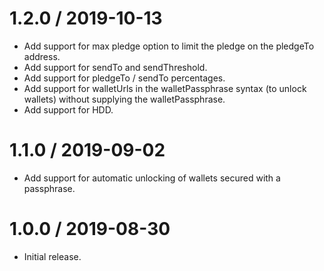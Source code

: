 1.2.0 / 2019-10-13
==================

* Add support for max pledge option to limit the pledge on the pledgeTo address.
* Add support for sendTo and sendThreshold.
* Add support for pledgeTo / sendTo percentages.
* Add support for walletUrls in the walletPassphrase syntax (to unlock wallets) without supplying the walletPassphrase.
* Add support for HDD.

1.1.0 / 2019-09-02
==================

* Add support for automatic unlocking of wallets secured with a passphrase.

1.0.0 / 2019-08-30
==================

* Initial release.
